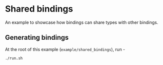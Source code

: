 # Shared bindings

An example to showcase how bindings can share types
with other bindings.

## Generating bindings
At the root of this example (`example/shared_bindings`), run -
```
./run.sh
```
